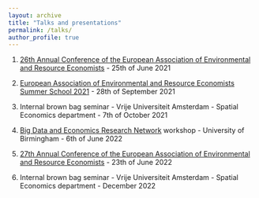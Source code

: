 ```yaml
---
layout: archive
title: "Talks and presentations"
permalink: /talks/
author_profile: true
---
```



1. [26th Annual Conference of the European Association of Environmental and Resource Economists](http://www.eaere-conferences.org/index.php?y=2021) - 25th of June 2021 

2. [European Association of Environmental and Resource Economists Summer School 2021](https://eaere-summer-school.uni-graz.at/en/summer-school-2021/) - 28th of September 2021 

3. Internal brown bag seminar - Vrije Universiteit Amsterdam - Spatial Economics department - 7th of October 2021

4. [Big Data and Economics Research Network](https://www.birmingham.ac.uk/schools/business/research/research-projects/bvrn/index.aspx) workshop - University of Birmingham - 6th of June 2022  

5. [27th Annual Conference of the European Association of Environmental and Resource Economists]([http://www.eaere-conferences.org/index.php?y=2021](https://www.eaere.org/events/annual-conferences/eaere-27th-annual-conference/)) - 23th of June 2022 

6. Internal brown bag seminar - Vrije Universiteit Amsterdam - Spatial Economics department - December 2022


